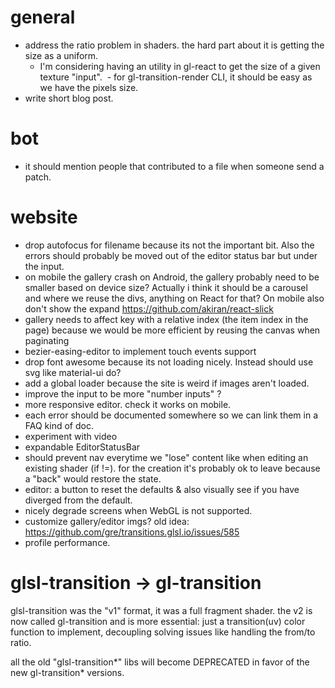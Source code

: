 # general

- address the ratio problem in shaders. the hard part about it is getting the size as a uniform.
  - I'm considering having an utility in gl-react to get the size of a given texture "input".
  - for gl-transition-render CLI, it should be easy as we have the pixels size.
- write short blog post.

# bot

- it should mention people that contributed to a file when someone send a patch.

# website

- drop autofocus for filename because its not the important bit. Also the errors should probably be moved out of the editor status bar but under the input.
- on mobile the gallery crash on Android, the gallery probably need to be smaller based on device size? Actually i think it should be a carousel and where we reuse the divs, anything on React for that? On mobile also don't show the expand https://github.com/akiran/react-slick
- gallery needs to affect key with a relative index (the item index in the page) because we would be more efficient by reusing the canvas when paginating
- bezier-easing-editor to implement touch events support
- drop font awesome because its not loading nicely. Instead should use svg like material-ui do?
- add a global loader because the site is weird if images aren't loaded.
- improve the input to be more "number inputs" ?
- more responsive editor. check it works on mobile.
- each error should be documented somewhere so we can link them in a FAQ kind of doc.
- experiment with video
- expandable EditorStatusBar
- should prevent nav everytime we "lose" content like when editing an existing shader (if !=). for the creation it's probably ok to leave because a "back" would restore the state.
- editor: a button to reset the defaults & also visually see if you have diverged from the default.
- nicely degrade screens when WebGL is not supported.
- customize gallery/editor imgs? old idea: https://github.com/gre/transitions.glsl.io/issues/585
- profile performance.

# glsl-transition -> gl-transition

glsl-transition was the "v1" format, it was a full fragment shader. the v2 is now called gl-transition and is more essential: just a transition(uv) color function to implement, decoupling solving issues like handling the from/to ratio.

all the old "glsl-transition*" libs will become DEPRECATED in favor of the new gl-transition* versions.
